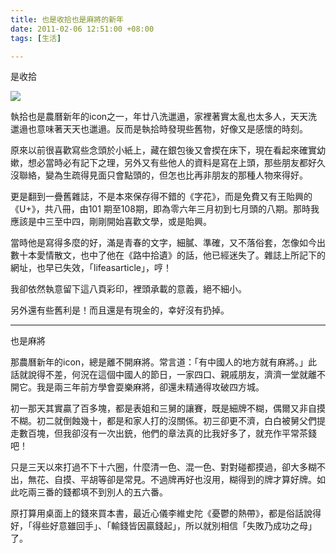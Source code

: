 ```yaml
---
title: 也是收拾也是麻將的新年
date: 2011-02-06 12:51:00 +08:00
tags: [生活]

---
```


是收拾  
  
![](https://lh6.googleusercontent.com/__SoxRxuWbIU/TU40lm8lB5I/AAAAAAAAAQs/L9183EoI7Ls/s640/IMG_3614.JPG)  
  
 執拾也是農曆新年的icon之一，年廿八洗邋遢，家裡著實太亂也太多人，天天洗邋遢也意味著天天也邋遢。反而是執拾時發現些舊物，好像又是感懷的時刻。  
  
 原來以前很喜歡寫些念頭於小紙上，藏在銀包後又會揳在床下，現在看起來確實幼嫰，想必當時必有記下之理，另外又有些他人的資料是寫在上頭，那些朋友都好久沒聯絡，變為生疏得見面只會點頭的，但怎也比再非朋友的那種人物來得好。  
  
 更是翻到一疊舊雜誌，不是本來保存得不錯的《字花》，而是免費又有王貽興的《U+》，共八冊，由101 期至108期，即為零六年三月初到七月頭的八期。那時我應該是中三至中四，剛剛開始喜歡文學，或是貽興。  
  
 當時他是寫得多麼的好，滿是青春的文字，細膩、準確，又不落俗套，怎像如今出數十本愛情散文，也中了他在《路中拾遺》的話，他已經迷失了。雜誌上所記下的網址，也早已失效，「lifeasarticle」，哼！  
  
 我卻依然執意留下這八頁彩印，裡頭承載的意義，絕不細小。  
  
 另外還有些舊利是！而且還是有現金的，幸好沒有扔掉。  
  
---

  
也是麻將  
  
 那農曆新年的icon，總是離不開麻將。常言道：「有中國人的地方就有麻將。」此話就說得不差，何況在這個中國人的節日，一家四口、親戚朋友，濟濟一堂就離不開它。我是兩三年前方學會耍樂麻將，卻還未精通得攻破四方城。  
  
 初一那天其實贏了百多塊，都是表姐和三舅的讓賽，既是細牌不糊，偶爾又非自摸不糊。初二就倒蝕幾十，都是和家人打的沒關係。初三卻更不濟，白白被舅父們提走數百塊，但我卻沒有一次出銃，他們的章法真的比我好多了，就充作平常茶錢吧！  
  
 只是三天以來打過不下十六圈，什麼清一色、混一色、對對碰都摸過，卻大多糊不出，無花、自摸、平胡等卻是常見。不過牌再好也沒用，糊得到的牌才算好牌。如此吃兩三番的錢都填不到別人的五六番。  
  
 原打算用桌面上的錢來買本書，最近心儀李維史陀《憂鬱的熱帶》，都是俗話說得好，「得些好意雖回手」、「輸錢皆因贏錢起」，所以就別相信「失敗乃成功之母」了。  
